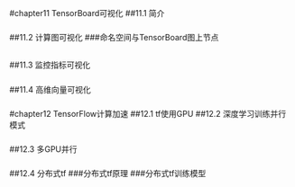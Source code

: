 #chapter11 TensorBoard可视化
##11.1 简介
###
##11.2 计算图可视化
###命名空间与TensorBoard图上节点
##
#####
#####
#####
#####
#####
#####
##11.3 监控指标可视化
###
#####
#####
#####
#####
##11.4 高维向量可视化
###
#####
#####
#####
#####
#####
#####
#####
#chapter12 TensorFlow计算加速
##12.1 tf使用GPU
##12.2 深度学习训练并行模式
#####
##12.3 多GPU并行
###
##12.4 分布式tf
###分布式tf原理
###分布式tf训练模型
##
#####
#####
#####
#####
#####
#####
#####
#####
#####
#####
#####
#####
#####
#####
#####
#####
#####
###